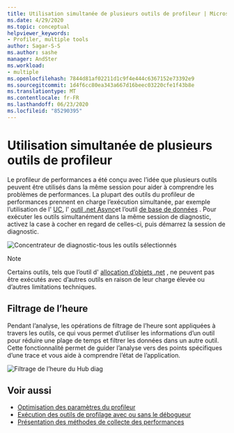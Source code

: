 ```yaml
---
title: Utilisation simultanée de plusieurs outils de profileur | Microsoft Docs
ms.date: 4/29/2020
ms.topic: conceptual
helpviewer_keywords:
- Profiler, multiple tools
author: Sagar-S-S
ms.author: sashe
manager: AndSter
ms.workload:
- multiple
ms.openlocfilehash: 7844d81af02211d1c9f4e444c6367152e73392e9
ms.sourcegitcommit: 1d4f6cc80ea343a667d16beec03220cfe1f43b8e
ms.translationtype: MT
ms.contentlocale: fr-FR
ms.lasthandoff: 06/23/2020
ms.locfileid: "85290395"
---
```

# <a name="using-multiple-profiler-tools-simultaneously"></a>Utilisation simultanée de plusieurs outils de profileur

Le profileur de performances a été conçu avec l’idée que plusieurs outils peuvent être utilisés dans la même session pour aider à comprendre les problèmes de performances. La plupart des outils du profileur de performances prennent en charge l’exécution simultanée, par exemple l’utilisation de l' [UC](../profiling/cpu-usage.md), l' [outil .net Async](../profiling/analyze-async.md)et l’outil [de base de données](../profiling/analyze-database.md) . Pour exécuter les outils simultanément dans la même session de diagnostic, activez la case à cocher en regard de celles-ci, puis démarrez la session de diagnostic.

![Concentrateur de diagnostic-tous les outils sélectionnés](../profiling/media/diaghuballtoolsselected.png "Concentrateur de diagnostic-tous les outils sélectionnés")

>[!NOTE]
>Certains outils, tels que l’outil d' [allocation d’objets .net](../profiling/dotnet-alloc-tool.md) , ne peuvent pas être exécutés avec d’autres outils en raison de leur charge élevée ou d’autres limitations techniques.

## <a name="time-filtering"></a>Filtrage de l’heure 

Pendant l’analyse, les opérations de filtrage de l’heure sont appliquées à travers les outils, ce qui vous permet d’utiliser les informations d’un outil pour réduire une plage de temps et filtrer les données dans un autre outil. Cette fonctionnalité permet de guider l’analyse vers des points spécifiques d’une trace et vous aide à comprendre l’état de l’application.

![Filtrage de l’heure du Hub diag](../profiling/media/diaghubtimefiltering.png "Filtrage de l’heure du Hub diag")

## <a name="see-also"></a>Voir aussi

- [Optimisation des paramètres du profileur](../profiling/optimize-profiler-settings.md)
- [Exécution des outils de profilage avec ou sans le débogueur](../profiling/running-profiling-tools-with-or-without-the-debugger.md)
- [Présentation des méthodes de collecte des performances](../profiling/understanding-performance-collection-methods-perf-profiler.md)
